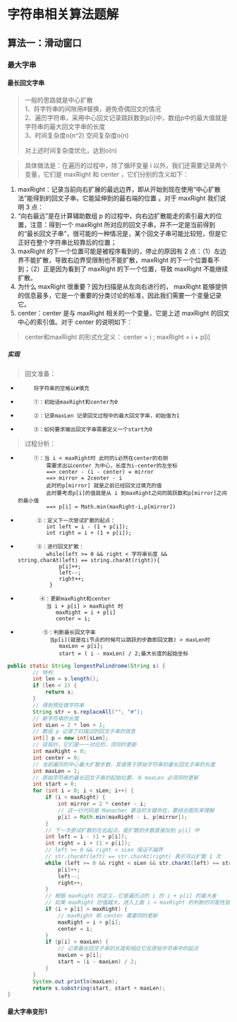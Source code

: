 # 字符串相关算法题解  

## 算法一：滑动窗口  
 
### 最大字串  

#### 最长回文字串
> 一般的思路就是中心扩散  
> 1、将字符串的间隙用#替换，避免奇偶回文的情况  
> 2、遍历字符串，采用中心回文记录跳跃数到p[i]中，数组p中的最大值就是字符串的最大回文字串的长度   
> 3、时间复杂度o(n^2) 空间复杂度o(n)
> 
> 
> 对上述时间复杂度优化，达到o(n)  

> 具体做法是：在遍历的过程中，除了循环变量 i 以外，我们还需要记录两个变量，它们是 maxRight 和 center ，它们分别的含义如下：

1. maxRight：记录当前向右扩展的最远边界，即从开始到现在使用“中心扩散法”能得到的回文子串，它能延伸到的最右端的位置 。对于 maxRight 我们说明 3 点：
2. “向右最远”是在计算辅助数组 p 的过程中，向右边扩散能走的索引最大的位置，注意：得到一个 maxRight 所对应的回文子串，并不一定是当前得到的“最长回文子串”，很可能的一种情况是，某个回文子串可能比较短，但是它正好在整个字符串比较靠后的位置；
3. maxRight 的下一个位置可能是被程序看到的，停止的原因有 2 点：（1）左边界不能扩散，导致右边界受限制也不能扩散，maxRight 的下一个位置看不到；（2）正是因为看到了 maxRight 的下一个位置，导致 maxRight 不能继续扩散。
4. 为什么 maxRight 很重要？因为扫描是从左向右进行的， maxRight 能够提供的信息最多，它是一个重要的分类讨论的标准，因此我们需要一个变量记录它。
5. center：center 是与 maxRight 相关的一个变量，它是上述 maxRight 的回文中心的索引值。对于 center 的说明如下：
  
> center和maxRight 的形式化定义：  center = i ; maxRight = i + p[i]
     

##### 实现  

> 回文准备：
*          将字符串的空格以#填充
*          ①：初始话maxRight和center为0
*          ②：记录maxLen 记录回文过程中的最大回文字串，初始值为1
*          ③：如何要求输出回文字串需要定义一个start为0
> 过程分析：
*          ①：当 i < maxRight时 此时的i必然在center的右侧
               需要求出以center 为中心，长度为i-center的左坐标
               ==> center - (i - center) = mirror
               ==> mirror = 2center - i
               此时的p[mirror] 就是之前已经回文过填充的值
               此时要考虑p[i]的值就是从 i 到maxRight之间的跳跃数和p[mirror]之间的最小值
               ==> p[i] = Math.min(maxRight-i,p[mirror])
*           ②：定义下一次尝试扩散的起点：
               int left = i - (1 + p[i]);
               int right = i + (1 + p[i]);
*           ③：进行回文扩散：
               while(left >= 0 && right < 字符串长度 && string.charAt(left) == string.charAt(right)){
                   p[i]++;    
                   left--;     
                   right++;        
                }
*            ④：更新maxRight和center
               当 i + p[i] > maxRight 时
                  maxRight = i + p[i]
                  center = i;
*             ⑤：判断最长回文字串
                当p[i](就是在i节点的时候可以跳跃的步数即回文数) > maxLen时
                   maxLen = p[i];
                   start = ( i - maxLen) / 2;最大长度的起始坐标  
  
```java
public static String longestPalindrome(String s) {
        // 特判
        int len = s.length();
        if (len < 2) {
            return s;
        }
        // 得到预处理字符串
        String str = s.replaceAll("", "#");
        // 新字符串的长度
        int sLen = 2 * len + 1;
        // 数组 p 记录了扫描过的回文子串的信息
        int[] p = new int[sLen];
        // 双指针，它们是一一对应的，须同时更新
        int maxRight = 0;
        int center = 0;
        // 当前遍历的中心最大扩散步数，其值等于原始字符串的最长回文子串的长度
        int maxLen = 1;
        // 原始字符串的最长回文子串的起始位置，与 maxLen 必须同时更新
        int start = 0;
        for (int i = 0; i < sLen; i++) {
            if (i < maxRight) {
                int mirror = 2 * center - i;
                // 这一行代码是 Manacher 算法的关键所在，要结合图形来理解
                p[i] = Math.min(maxRight - i, p[mirror]);
            }
            // 下一次尝试扩散的左右起点，能扩散的步数直接加到 p[i] 中
            int left = i - (1 + p[i]);
            int right = i + (1 + p[i]);
            // left >= 0 && right < sLen 保证不越界
            // str.charAt(left) == str.charAt(right) 表示可以扩散 1 次
            while (left >= 0 && right < sLen && str.charAt(left) == str.charAt(right)) {
                p[i]++;
                left--;
                right++;
            }
            // 根据 maxRight 的定义，它是遍历过的 i 的 i + p[i] 的最大者
            // 如果 maxRight 的值越大，进入上面 i < maxRight 的判断的可能性就越大，这样就可以重复利用之前判断过的回文信息了
            if (i + p[i] > maxRight) {
                // maxRight 和 center 需要同时更新
                maxRight = i + p[i];
                center = i;
            }
            if (p[i] > maxLen) {
                // 记录最长回文子串的长度和相应它在原始字符串中的起点
                maxLen = p[i];
                start = (i - maxLen) / 2;
            }
        }
        System.out.println(maxLen);
        return s.substring(start, start + maxLen);
}
```  
  

#### 最大字串变形1 